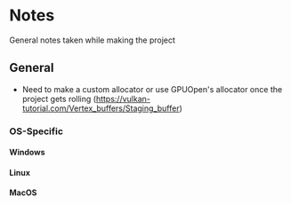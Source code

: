 # Notes

General notes taken while making the project

## General

- Need to make a custom allocator or use GPUOpen's allocator once the project gets rolling (https://vulkan-tutorial.com/Vertex_buffers/Staging_buffer)

### OS-Specific

#### Windows

#### Linux

#### MacOS